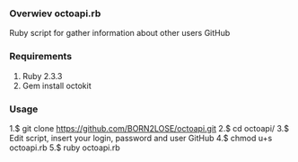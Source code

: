 ### Overwiev octoapi.rb
Ruby script for gather information about other users GitHub

### Requirements
1. Ruby 2.3.3
2. Gem install octokit

### Usage
1.$ git clone https://github.com/BORN2LOSE/octoapi.git
2.$ cd octoapi/
3.$ Edit script, insert your login, password and user GitHub
4.$ chmod u+s octoapi.rb
5.$ ruby octoapi.rb
